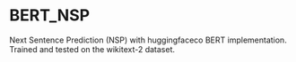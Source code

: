 # BERT_NSP
Next Sentence Prediction (NSP) with huggingfaceco BERT implementation. Trained and tested on the wikitext-2 dataset.
